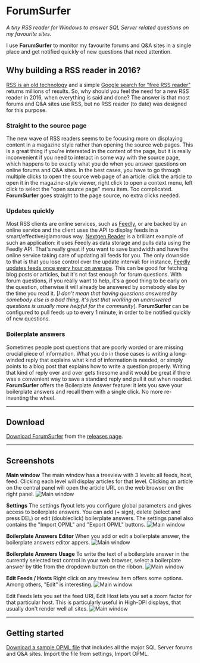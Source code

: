 **ForumSurfer**
===========
*A tiny RSS reader for Windows to answer SQL Server related questions on my favourite sites.*

I use **ForumSurfer** to monitor my favourite forums and Q&A sites in a single place and get notified quickly of new questions that need attention.

Why building a RSS reader in 2016?
----------------------------------
[RSS is an old technology](https://en.wikipedia.org/wiki/RSS) and a simple [Google search for "free RSS reader"](https://www.google.com/search?q=free%20RSS%20reader) returns millions of results. So, why should you feel the need for a new RSS reader in 2016, when everything is said and done?
The answer is that most forums and Q&A sites use RSS, but no RSS reader (to date) was designed for this purpose.

### Straight to the source page ###
The new wave of RSS readers seems to be focusing more on displaying content in a magazine style rather than opening the source web pages. This is a great thing if you're interested in the content of the page, but it is really inconvenient if you need to interact in some way with the source page, which happens to be exactly what you do when you answer questions on online forums and Q&A sites.
In the best cases, you have to go through multiple clicks to open the source web page of an article: click the article to open it in the magazine-style viewer, right click to open a context menu, left click to select the "open source page" menu item. Too complicated.
**ForumSurfer** goes straight to the page source, no extra clicks needed.

### Updates quickly ###
Most RSS clients are online services, such as [Feedly](http://feedly.com/), or are backed by an online service and the client uses the API to display feeds in a smart/effective/glamorous way. [Nextgen Reader](http://nextmatters.com/apps/) is a brilliant example of such an application: it uses Feedly as data storage and pulls data using the Feedly API.
That's really great if you want to save bandwidth and have the online service taking care of updating all feeds for you. The only downside to that is that you lose control over the update interval: for instance, [Feedly updates feeds once every hour on average](https://www.feedly.com/fetcher.html). This can be good for fetching blog posts or articles, but it's not fast enough for forum questions. 
With forum questions, if you really want to help, it's a good thing to be early on the question, otherwise it will already be answered by somebody else by the time you read it. [*I don't mean that having questions answered by somebody else is a bad thing, it's just that working on unanswered questions is usually more helpful for the community*]. 
**ForumSurfer** can be configured to pull feeds up to every 1 minute, in order to be notified quickly of new questions.

### Boilerplate answers ###
Sometimes people post questions that are poorly worded or are missing crucial piece of information. What you do in those cases is writing a long-winded reply that explains what kind of information is needed, or simply points to a blog post that explains how to write a question properly. Writing that kind of reply over and over gets tiresome and it would be great if there was a convenient way to save a standard reply and pull it out when needed.
**ForumSurfer** offers the Boilerplate Answer feature: it lets you save your boilerplate answers and recall them with a single click. No more re-inventing the wheel.


----------

**Download**
--------
[Download ForumSurfer](https://github.com/spaghettidba/ForumSurfer/releases/latest) from the [releases page](https://github.com/spaghettidba/ForumSurfer/releases/latest).


----------

**Screenshots**
--------
**Main window**
The main window has a treeview with 3 levels: all feeds, host, feed. Clicking each level will display articles for that level.
Clicking an article on the central panel will open the article URL on the web browser on the right panel.
![Main window](https://raw.githubusercontent.com/spaghettidba/ForumSurfer/master/ForumSurfer/Images/ForumSurfer.png)

**Settings**
The settings flyout lets you configure global parameters and gives access to boilerplate answers. 
You can add (+ sign), delete (select and press DEL) or edit (doubleclick) boilerplate answers.
The settings panel also contains the "Import OPML" and "Export OPML" buttons.
![Main window](https://raw.githubusercontent.com/spaghettidba/ForumSurfer/master/ForumSurfer/Images/ForumSurfer_Settings.png)

**Boilerplate Answers Editor**
When you add or edit a boilerplate answer, the boilerplate answers editor appers.
![Main window](https://raw.githubusercontent.com/spaghettidba/ForumSurfer/master/ForumSurfer/Images/ForumSurfer_Settings_Boilerplate.png)

**Boilerplate Answers Usage**
To write the text of a boilerplate answer in the currently selected text control in your web browser, select a boilerplate answer by title from the dropdown button on the ribbon.
![Main window](https://raw.githubusercontent.com/spaghettidba/ForumSurfer/master/ForumSurfer/Images/ForumSurfer_Settings_Boilerplate_Use.png)

**Edit Feeds / Hosts**
Right click on any treeview item offers some options. Among others, "Edit" is interesting.
![Main window](https://raw.githubusercontent.com/spaghettidba/ForumSurfer/master/ForumSurfer/Images/ForumSurfer_Settings_Edit.png)

Edit Feeds lets you set the feed URI, Edit Host lets you set a zoom factor for that particular host. This is particularly useful in High-DPI displays, that usually don't render well all sites.
![Main window](https://raw.githubusercontent.com/spaghettidba/ForumSurfer/master/ForumSurfer/Images/ForumSurfer_Settings_SetZoom.png)


----------

**Getting started**
--------
[Download a sample OPML file](https://gist.github.com/spaghettidba/4b5a6d47bb61a16456c5400f4bc1cd7a) that includes all the major SQL Server forums and Q&A sites. Import the file from settings, Import OPML.
